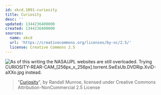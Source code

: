 ```yaml
---
id: xkcd.1091-curiosity
title: Curiosity
desc: ''
updated: 1344236400000
created: 1344236400000
sources:
  name: xkcd
  url: 'https://creativecommons.org/licenses/by-nc/2.5/'
  license: Creative Commons 2.5
---
```

![As of this writing the NASA/JPL websites are still overloaded. Trying CURIOSITY-REAR-CAM_\[256px_x_256px\].torrent.SwEsUb.DVDRip.XviD-aXXo.jpg instead.](https://imgs.xkcd.com/comics/curiosity.png)
> "[Curiosity](https://xkcd.com/1091/)", by Randall Munroe, licensed under Creative Commons Attribution-NonCommercial 2.5 License

